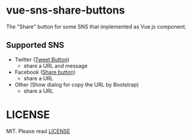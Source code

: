 # vue-sns-share-buttons
The "Share" button for some SNS that implemented as Vue.js component.

## Supported SNS
- Twitter ([Tweet Button](https://dev.twitter.com/web/tweet-button))
  - share a URL and message
- Facebook ([Share button](https://developers.facebook.com/docs/plugins/share-button?locale=en_US))
  - share a URL
- Other (Show dialog for copy the URL by Bootstrap)
  - share a URL

# LICENSE
MIT. Please read [LICENSE](LICENSE)
